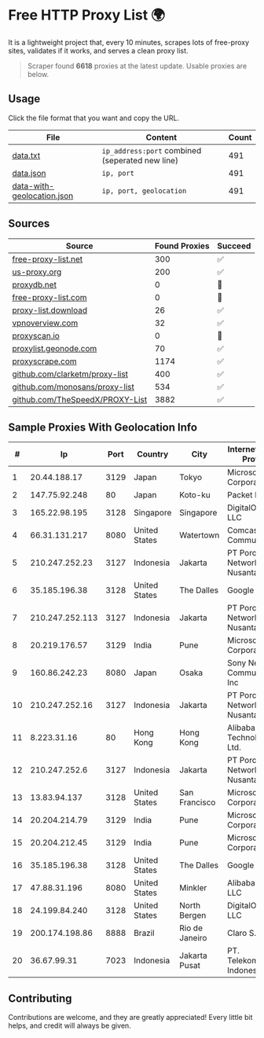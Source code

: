 
# Free HTTP Proxy List 🌍

It is a lightweight project that, every 10 minutes, scrapes lots of free-proxy sites, validates if it works, and serves a clean proxy list.


> Scraper found **6618** proxies at the latest update. Usable proxies are below.

## Usage

Click the file format that you want and copy the URL.


|File|Content|Count|
|----|-------|-----|
|[data.txt](https://raw.githubusercontent.com/themiralay/Proxy-List-World/master/data.txt)|`ip_address:port` combined (seperated new line)|491|
|[data.json](https://raw.githubusercontent.com/themiralay/Proxy-List-World/master/data.json)|`ip, port`|491|
|[data-with-geolocation.json](https://raw.githubusercontent.com/themiralay/Proxy-List-World/master/data-with-geolocation.json)|`ip, port, geolocation`|491|

## Sources

|Source|Found Proxies|Succeed|
|------|-------------|-------|
|[free-proxy-list.net](https://free-proxy-list.net)|300|✅|
|[us-proxy.org](https://www.us-proxy.org)|200|✅|
|[proxydb.net](http://proxydb.net)|0|🚫|
|[free-proxy-list.com](https://free-proxy-list.com/?page=&port=&type%5B%5D=http&type%5B%5D=https&up_time=0&search=Search)|0|🚫|
|[proxy-list.download](https://www.proxy-list.download/HTTP)|26|✅|
|[vpnoverview.com](https://vpnoverview.com/privacy/anonymous-browsing/free-proxy-servers)|32|✅|
|[proxyscan.io](https://www.proxyscan.io)|0|🚫|
|[proxylist.geonode.com](https://proxylist.geonode.com/api/proxy-list?limit=300&page=1&sort_by=lastChecked&sort_type=desc&protocols=http,https)|70|✅|
|[proxyscrape.com](https://api.proxyscrape.com/v2/?request=displayproxies&protocol=http&timeout=10000&country=all&ssl=all&anonymity=all)|1174|✅|
|[github.com/clarketm/proxy-list](https://raw.githubusercontent.com/clarketm/proxy-list/master/proxy-list-raw.txt)|400|✅|
|[github.com/monosans/proxy-list](https://raw.githubusercontent.com/monosans/proxy-list/main/proxies/http.txt)|534|✅|
|[github.com/TheSpeedX/PROXY-List](https://raw.githubusercontent.com/TheSpeedX/PROXY-List/master/http.txt)|3882|✅|


## Sample Proxies With Geolocation Info

|#|Ip|Port|Country|City|Internet Service Provider|
|-|--|----|-------|----|-------------------------|
|1|20.44.188.17|3129|Japan|Tokyo|Microsoft Corporation|
|2|147.75.92.248|80|Japan|Koto-ku|Packet Host, Inc.|
|3|165.22.98.195|3128|Singapore|Singapore|DigitalOcean, LLC|
|4|66.31.131.217|8080|United States|Watertown|Comcast Cable Communications|
|5|210.247.252.23|3127|Indonesia|Jakarta|PT Poros Network Nusantara|
|6|35.185.196.38|3128|United States|The Dalles|Google LLC|
|7|210.247.252.113|3127|Indonesia|Jakarta|PT Poros Network Nusantara|
|8|20.219.176.57|3129|India|Pune|Microsoft Corporation|
|9|160.86.242.23|8080|Japan|Osaka|Sony Network Communications Inc|
|10|210.247.252.16|3127|Indonesia|Jakarta|PT Poros Network Nusantara|
|11|8.223.31.16|80|Hong Kong|Hong Kong|Alibaba (US) Technology Co., Ltd.|
|12|210.247.252.6|3127|Indonesia|Jakarta|PT Poros Network Nusantara|
|13|13.83.94.137|3128|United States|San Francisco|Microsoft Corporation|
|14|20.204.214.79|3129|India|Pune|Microsoft Corporation|
|15|20.204.212.45|3129|India|Pune|Microsoft Corporation|
|16|35.185.196.38|3128|United States|The Dalles|Google LLC|
|17|47.88.31.196|8080|United States|Minkler|Alibaba.com LLC|
|18|24.199.84.240|3128|United States|North Bergen|DigitalOcean, LLC|
|19|200.174.198.86|8888|Brazil|Rio de Janeiro|Claro S.A|
|20|36.67.99.31|7023|Indonesia|Jakarta Pusat|PT. Telekomunikasi Indonesia|



## Contributing

Contributions are welcome, and they are greatly appreciated! Every
little bit helps, and credit will always be given.

